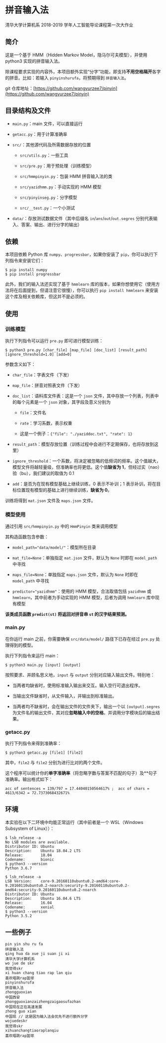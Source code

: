 # 拼音输入法

清华大学计算机系 2018-2019 学年人工智能导论课程第一次大作业

## 简介

这是一个基于 HMM（Hidden Markov Model，隐马尔可夫模型），并使用 python3 实现的拼音输入法。

除课程要求实现的内容外，本项目额外实现“分字”功能，即支持**不用空格隔开**各字的拼音。比如：若输入 `pinyinshurufa`，将预期得到 `拼音输入法`。

git 仓库地址：[https://github.com/wangyurzee7/pinyin](https://github.com/wangyurzee7/pinyin)

## 目录结构及文件

* `main.py`：main 文件，可以直接运行

* `getacc.py`：用于计算准确率

* `src/`：其他源代码及所需数据存放的位置

    * `src/utils.py`：一些工具
    
    * `src/pre.py`：用于预处理（训练模型）
    
    * `src/hmmpinyin.py`：包装 HMM 拼音输入法的类
    
    * `src/yazidhmm.py`：手动实现的 HMM 模型
    
    * `src/pinyinseg.py`：分字模型
    
    * `src/__test.py`：一个小测试

* `data/`：存放测试数据文件（其中后缀名 `in`/`ans`/`out`/`out.segres` 分别代表输入、答案、输出、进行分字的输出）

## 依赖

本项目依赖 Python 库 `numpy`、`progressbar`，如果你安装了 `pip`，你可以执行下列指令来安装它们：

```
$ pip install numpy
$ pip install progressbar
```

此外，我们的输入法还实现了基于 `hmmlearn` 库的版本，如果你想使用它（使用方法将在后面提到，但请注意它很慢），你可以执行 `pip install hmmlearn` 来安装这个库及相关依赖库，但这并不是必须的。

## 使用

### 训练模型

执行下列指令可以运行 `pre.py` 即可进行模型训练：

```
$ python3 pre.py [char_file] [map_file] [doc_list] [result_path] [ignore_threshold=1.0] [add=0]
```

参数含义如下：

* `char_file`：字表文件（下发）

* `map_file`：拼音对照表文件（下发）

* `doc_list`：语料库文件表：这是一个 `json` 文件，其中存放一个列表，列表中的每个元素是一个 `json` 对象，其字段及意义分别为

    * `file`：文件名
    
    * `rate`：学习系数，表示权重
    
    * 这是一个例子：`{"file": "./yaziddoc.txt", "rate": 1}`

* `result_path`：模型存放位置（训练过程中会进行不定期保存，也将存放到这里）

* `ignore_threshold`：一个系数，将决定被忽略的低频词的频率。这个值越大，模型文件将越轻量级，但准确率也将更低。这个值**缺省为 1**，但经过实（nao）验（bu），我们建议的取值为 0.1

* `add`：是否为在现有模型基础上继续训练，0 表示不补训；1 表示补训，将在目标位置现有模型的基础上进行继续训练，**缺省为 0**。

训练将得到 `mat.json` 文件及 `maps.json` 文件。

### 模型使用

通过引用 `src/hmmpinyin.py` 中的 `HmmPinyin` 类来调用模型

其构造函数包含参数：

* `model_path="data/model/"`：模型所在目录

* `mat_file=None`：单独指定 `mat.json` 文件，默认为 `None` 时即在 `model_path` 中寻找

* `maps_file=None`：单独指定 `maps.json` 文件，默认为 `None` 时即在 `model_path` 中寻找

* `predictor="yazidhmm"`：使用的 HMM 模型，合法取值包括 `yazidhmm` 或 `hmmlearn`，其中前者为手动实现的 HMM 模型，后者为调用 `hmmlearn` 库中现有模型

**该类成员函数 `predict(st)` 将返回对拼音串 `st` 的汉字结果预测。**

### main.py

在你运行 main 之前，你需要确保 `src/data/model/` 路径下已存在经过 `pre.py` 处理得到的模型。

执行下列指令来运行 main：

```
$ python3 main.py [input] [output]
```

按照要求、并顾名思义地，`input` 与 `output` 分别对应输入输出文件。特别地：

* 当两者均缺省时，使用标准输入输出来交互。输入空行可退出程序。

* 当输出文件缺省时，从文件输入，并输出到标准输出。

* 当两者均不缺省时，会在输出文件的文件夹下，输出一个以 `[output].segres` 为文件名的输出文件，其对应**忽略输入中的空格**，并调用分字模块后的输出结果。

### getacc.py

执行下列指令来得到准确率：

```
$ python3 getacc.py [file1] [file2]
```

其中，`file2` 与 `file2` 分别为进行比对的两个文件。

这个程序可以统计你的**单字准确率**（将忽略字数与答案不匹配的句子）及**句子准确率。输出格式如下：

```
acc of sentences = 139/797 = 17.44040150564617% ;  acc of chars = 4613/6342 = 72.7373068432671%
```

## 环境

本实验在以下二环境中均能正常运行（其中前者是一个 WSL（Windows Subsystem of Linux））：

```
$ lsb_release -a
No LSB modules are available.
Distributor ID: Ubuntu
Description:    Ubuntu 18.04.2 LTS
Release:        18.04
Codename:       bionic
$ python3 --version
Python 3.6.7
```

```
$ lsb_release -a
LSB Version:    core-9.20160110ubuntu0.2-amd64:core-9.20160110ubuntu0.2-noarch:security-9.20160110ubuntu0.2-amd64:security-9.20160110ubuntu0.2-noarch
Distributor ID: Ubuntu
Description:    Ubuntu 16.04.6 LTS
Release:        16.04
Codename:       xenial
$ python3 --version
Python 3.5.2
```

## 一些例子

```
pin yin shu ru fa
拼音输入法
qing hua da xue ji suan ji xi
清华大学计算机系
wo jue de skr
我觉得skr
xi huan chang tiao rap lan qiu
喜欢唱跳rap篮球
pinyinshurufa
拼音输入法
zhongguoxian
中国西安
zhongguoxianzaizhengzaigaosufazhan
中国现在正在高速发展
zhong guo xian
中国现 // 这是因为输入法会优先不进行额外分字
wojuedeskr
我觉得skr
xihuanchangtiaoraplanqiu
喜欢唱跳rap篮球
```
